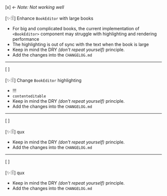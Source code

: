 [x] _<- Note: Not working well_

[✨𓀆] Enhance `BookEditor` with large books

-   For big and complicated books, the current implementation of `<BookEditor>` component may struggle with highlighting and rendering performance
-   The highlighting is out of sync with the text when the book is large
-   Keep in mind the DRY _(don't repeat yourself)_ principle.
-   Add the changes into the `CHANGELOG.md`

---

[ ]

[✨𓀆] Change `BookEditor` highlighting

-   !!!
-   `contenteditable`
-   Keep in mind the DRY _(don't repeat yourself)_ principle.
-   Add the changes into the `CHANGELOG.md`

---

[ ]

[✨𓀆] qux

-   Keep in mind the DRY _(don't repeat yourself)_ principle.
-   Add the changes into the `CHANGELOG.md`

---

[ ]

[✨𓀆] qux

-   Keep in mind the DRY _(don't repeat yourself)_ principle.
-   Add the changes into the `CHANGELOG.md`
